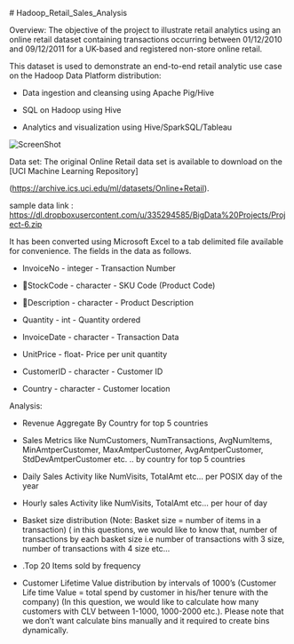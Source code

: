 \# Hadoop\_Retail\_Sales\_Analysis

Overview: The objective of the project to illustrate retail analytics using an
online retail dataset containing transactions occurring between 01/12/2010 and
09/12/2011 for a UK-based and registered non-store online retail.

This dataset is used to demonstrate an end-to-end retail analytic use case on
the Hadoop Data Platform distribution:

-   Data ingestion and cleansing using Apache Pig/Hive

-   SQL on Hadoop using Hive

-   Analytics and visualization using Hive/SparkSQL/Tableau

![ScreenShot](https://github.com/rohan22sri/Hadoop\_Retail\_Sales\_Analysis/blob/master/architecture.png)

Data set: The original Online Retail data set is available to download on the
[UCI Machine Learning Repository]

(https://archive.ics.uci.edu/ml/datasets/Online+Retail).


sample data link : https://dl.dropboxusercontent.com/u/335294585/BigData%20Projects/Project-6.zip

It has been converted using Microsoft Excel to a tab delimited file available
for convenience. The fields in the data as follows.

-   InvoiceNo - integer - Transaction Number

-   StockCode - character - SKU Code (Product Code)

-   Description - character - Product Description

-   Quantity - int - Quantity ordered

-   InvoiceDate - character - Transaction Data

-   UnitPrice - float- Price per unit quantity

-   CustomerID - character - Customer ID

-   Country - character - Customer location

Analysis:

-   Revenue Aggregate By Country for top 5 countries

-   Sales Metrics like NumCustomers, NumTransactions, AvgNumItems,
    MinAmtperCustomer, MaxAmtperCustomer, AvgAmtperCustomer,
    StdDevAmtperCustomer etc. .. by country for top 5 countries

-   Daily Sales Activity like NumVisits, TotalAmt etc… per POSIX day of the year

-   Hourly sales Activity like NumVisits, TotalAmt etc… per hour of day

-   Basket size distribution (Note: Basket size = number of items in a
    transaction) ( in this questions, we would like to know that, number of
    transactions by each basket size i.e number of transactions with 3 size,
    number of transactions with 4 size etc…

-   .Top 20 Items sold by frequency

-   Customer Lifetime Value distribution by intervals of 1000’s (Customer Life
    time Value = total spend by customer in his/her tenure with the company) (In
    this question, we would like to calculate how many customers with CLV
    between 1-1000, 1000-2000 etc.). Please note that we don’t want calculate
    bins manually and it required to create bins dynamically.
